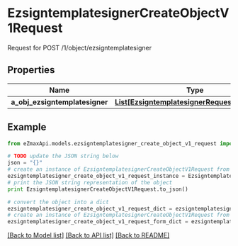 # EzsigntemplatesignerCreateObjectV1Request

Request for POST /1/object/ezsigntemplatesigner

## Properties

Name | Type | Description | Notes
------------ | ------------- | ------------- | -------------
**a_obj_ezsigntemplatesigner** | [**List[EzsigntemplatesignerRequestCompound]**](EzsigntemplatesignerRequestCompound.md) |  | 

## Example

```python
from eZmaxApi.models.ezsigntemplatesigner_create_object_v1_request import EzsigntemplatesignerCreateObjectV1Request

# TODO update the JSON string below
json = "{}"
# create an instance of EzsigntemplatesignerCreateObjectV1Request from a JSON string
ezsigntemplatesigner_create_object_v1_request_instance = EzsigntemplatesignerCreateObjectV1Request.from_json(json)
# print the JSON string representation of the object
print EzsigntemplatesignerCreateObjectV1Request.to_json()

# convert the object into a dict
ezsigntemplatesigner_create_object_v1_request_dict = ezsigntemplatesigner_create_object_v1_request_instance.to_dict()
# create an instance of EzsigntemplatesignerCreateObjectV1Request from a dict
ezsigntemplatesigner_create_object_v1_request_form_dict = ezsigntemplatesigner_create_object_v1_request.from_dict(ezsigntemplatesigner_create_object_v1_request_dict)
```
[[Back to Model list]](../README.md#documentation-for-models) [[Back to API list]](../README.md#documentation-for-api-endpoints) [[Back to README]](../README.md)


